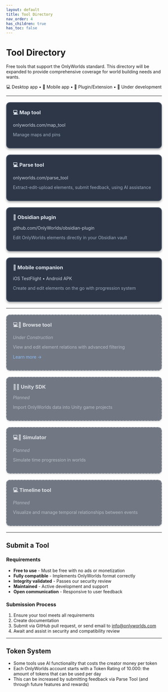 ```yaml
---
layout: default
title: Tool Directory
nav_order: 4
has_children: true
has_toc: false
---
```


# Tool Directory

Free tools that support the OnlyWorlds standard. This directory will be expanded to provide comprehensive coverage for world building needs and wants.

 
💻 Desktop app • 📱 Mobile app • 🔌 Plugin/Extension • 🚧 Under development

---

<div style="display: grid; grid-template-columns: repeat(auto-fill, minmax(300px, 1fr)); gap: 20px; margin: 20px 0;">

<div style="border: 2px solid #4a5568; border-radius: 12px; padding: 20px; background: #2d3748; box-shadow: 0 4px 6px rgba(0, 0, 0, 0.3); cursor: pointer; transition: transform 0.2s ease, box-shadow 0.2s ease;" onmouseover="this.style.transform='translateY(-2px)'; this.style.boxShadow='0 6px 12px rgba(0, 0, 0, 0.4)';" onmouseout="this.style.transform='translateY(0)'; this.style.boxShadow='0 4px 6px rgba(0, 0, 0, 0.3)';" onclick="if(event.target.tagName !== 'A') window.location.href='map_tool/';">
<h3 style="margin-top: 0; color: #e2e8f0;">💻 Map tool</h3>
<p style="color: #cbd5e0; margin: 10px 0;"><a href="https://onlyworlds.com/map_tool" target="_blank" style="color: #cbd5e0; text-decoration: none;" onclick="event.stopPropagation();">onlyworlds.com/map_tool</a></p>
<p style="color: #a0aec0;">Manage maps and pins</p>
</div>

<div style="border: 2px solid #4a5568; border-radius: 12px; padding: 20px; background: #2d3748; box-shadow: 0 4px 6px rgba(0, 0, 0, 0.3); cursor: pointer; transition: transform 0.2s ease, box-shadow 0.2s ease;" onmouseover="this.style.transform='translateY(-2px)'; this.style.boxShadow='0 6px 12px rgba(0, 0, 0, 0.4)';" onmouseout="this.style.transform='translateY(0)'; this.style.boxShadow='0 4px 6px rgba(0, 0, 0, 0.3)';" onclick="window.location.href='parse_tool/';">
<h3 style="margin-top: 0; color: #e2e8f0;">💻 Parse tool</h3>
<p style="color: #cbd5e0; margin: 10px 0;">onlyworlds.com/parse_tool</p>
<p style="color: #a0aec0;">Extract-edit-upload elements, submit feedback, using AI assistance</p>
</div>

<div style="border: 2px solid #4a5568; border-radius: 12px; padding: 20px; background: #2d3748; box-shadow: 0 4px 6px rgba(0, 0, 0, 0.3); cursor: pointer; transition: transform 0.2s ease, box-shadow 0.2s ease;" onmouseover="this.style.transform='translateY(-2px)'; this.style.boxShadow='0 6px 12px rgba(0, 0, 0, 0.4)';" onmouseout="this.style.transform='translateY(0)'; this.style.boxShadow='0 4px 6px rgba(0, 0, 0, 0.3)';" onclick="window.location.href='obsidian/';">
<h3 style="margin-top: 0; color: #e2e8f0;">🔌 Obsidian plugin</h3>
<p style="color: #cbd5e0; margin: 10px 0;">github.com/OnlyWorlds/obsidian-plugin</p>
<p style="color: #a0aec0;">Edit OnlyWorlds elements directly in your Obsidian vault</p>
</div>

<div style="border: 2px solid #4a5568; border-radius: 12px; padding: 20px; background: #2d3748; box-shadow: 0 4px 6px rgba(0, 0, 0, 0.3); cursor: pointer; transition: transform 0.2s ease, box-shadow 0.2s ease;" onmouseover="this.style.transform='translateY(-2px)'; this.style.boxShadow='0 6px 12px rgba(0, 0, 0, 0.4)';" onmouseout="this.style.transform='translateY(0)'; this.style.boxShadow='0 4px 6px rgba(0, 0, 0, 0.3)';" onclick="window.location.href='mobile/';">
<h3 style="margin-top: 0; color: #e2e8f0;">📱 Mobile companion</h3>
<p style="color: #cbd5e0; margin: 10px 0;">iOS TestFlight • Android APK</p>
<p style="color: #a0aec0;">Create and edit elements on the go with progression system</p>
</div>

</div>

---

<div style="display: grid; grid-template-columns: repeat(auto-fill, minmax(300px, 1fr)); gap: 20px; margin: 20px 0;">

<div style="border: 2px dashed #6b7280; border-radius: 12px; padding: 20px; background: #374151; opacity: 0.7; box-shadow: 0 2px 4px rgba(0, 0, 0, 0.2); cursor: pointer; transition: transform 0.2s ease, box-shadow 0.2s ease, opacity 0.2s ease;" onmouseover="this.style.transform='translateY(-2px)'; this.style.boxShadow='0 4px 8px rgba(0, 0, 0, 0.3)'; this.style.opacity='0.9';" onmouseout="this.style.transform='translateY(0)'; this.style.boxShadow='0 2px 4px rgba(0, 0, 0, 0.2)'; this.style.opacity='0.7';" onclick="if(event.target.tagName !== 'A') window.location.href='browse_tool/';">
<h3 style="margin-top: 0; color: #d1d5db;">💻🚧 Browse tool</h3>
<p style="color: #9ca3af; margin: 10px 0;"><a href="https://onlyworlds.github.io/browse-tool/" target="_blank" style="color: #9ca3af; text-decoration: none;" onclick="event.stopPropagation();"><em>Under Construction</em></a></p>
<p style="color: #9ca3af;">View and edit element relations with advanced filtering</p>
<p style="margin-top: 15px; color: #60a5fa;">Learn more →</p>
</div>

<div style="border: 2px dashed #6b7280; border-radius: 12px; padding: 20px; background: #374151; opacity: 0.7; box-shadow: 0 2px 4px rgba(0, 0, 0, 0.2);">
<h3 style="margin-top: 0; color: #d1d5db;">🔌🚧 Unity SDK</h3>
<p style="color: #9ca3af; margin: 10px 0;"><em>Planned</em></p>
<p style="color: #9ca3af;">Import OnlyWorlds data into Unity game projects</p>
</div>

<div style="border: 2px dashed #6b7280; border-radius: 12px; padding: 20px; background: #374151; opacity: 0.7; box-shadow: 0 2px 4px rgba(0, 0, 0, 0.2);">
<h3 style="margin-top: 0; color: #d1d5db;">💻🚧 Simulator</h3>
<p style="color: #9ca3af; margin: 10px 0;"><em>Planned</em></p>
<p style="color: #9ca3af;">Simulate time progression in worlds</p>
</div>

<div style="border: 2px dashed #6b7280; border-radius: 12px; padding: 20px; background: #374151; opacity: 0.7; box-shadow: 0 2px 4px rgba(0, 0, 0, 0.2);">
<h3 style="margin-top: 0; color: #d1d5db;">💻 Timeline tool</h3>
<p style="color: #9ca3af; margin: 10px 0;"><em>Planned</em></p>
<p style="color: #9ca3af;">Visualize and manage temporal relationships between events</p>
</div>

</div>

---

## Submit a Tool 

### Requirements

- **Free to use** - Must be free with no ads or monetization
- **Fully compatible** - Implements OnlyWorlds format correctly
- **Integrity validated** - Passes our security review
- **Maintained** - Active development and support
- **Open communication** - Responsive to user feedback

### Submission Process

1. Ensure your tool meets all requirements
2. Create documentation
3. Submit via GitHub pull request, or send email to info@onlyworlds.com
4. Await and assist in security and compatibility review

---

## Token System

- Some tools use AI functionality that costs the creator money per token
- Each OnlyWorlds account starts with a Token Rating of 10.000: the amount of tokens that can be used per day
- This can be increased by submitting feedback via Parse Tool (and through future features and rewards)
 